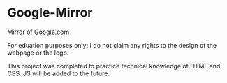 # Google-Mirror
 Mirror of Google.com

For eduation purposes only: I do not claim any rights to the design of the webpage or the logo.

This project was completed to practice technical knowledge of HTML and CSS. JS will be added to the future.
